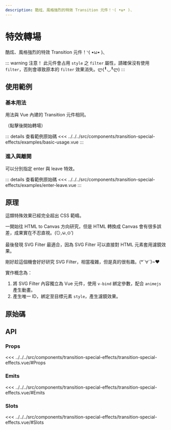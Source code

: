 ```yaml
---
description: 酷炫、風格強烈的特效 Transition 元件！◝( •ω• )◟
---
```


<script setup>
import SourceLinkList from '../../../src/components/source-link-list.vue'

import BasicUsage from '../../../src/components/transition-special-effects/examples/basic-usage.vue'
import EnterLeave from '../../../src/components/transition-special-effects/examples/enter-leave.vue'
</script>

# 特效轉場 <Badge type="info" text="transition" />

酷炫、風格強烈的特效 Transition 元件！◝( •ω• )◟

::: warning 注意！
此元件會占用 `style` 之 `filter` 屬性，請確保沒有使用 `filter`，否則會導致原本的 `filter` 效果消失。ლ(╹◡╹ლ)
:::

## 使用範例

### 基本用法

用法與 Vue 內建的 Transition 元件相同。

（點擊後開始轉場）

<basic-usage/>

::: details 查看範例原始碼
<<< ../../../src/components/transition-special-effects/examples/basic-usage.vue
:::

### 進入與離開

可以分別指定 enter 與 leave 特效。

<enter-leave/>

::: details 查看範例原始碼
<<< ../../../src/components/transition-special-effects/examples/enter-leave.vue
:::

## 原理

這類特殊效果已經完全超出 CSS 範疇。

一開始往 HTML to Canvas 方向研究，但是 HTML 轉換成 Canvas 會有很多誤差，成果實在不忍直視。(́⊙◞౪◟⊙‵)

最後發現 SVG Filter 最適合，因為 SVG Filter 可以直接對 HTML 元素套用濾鏡效果。

剛好趁這個機會好好研究 SVG Filter，相當複雜，但是真的很有趣。(*´∀`)~♥

實作概念為：

1. 將 SVG Filter 內容獨立為 Vue 元件，使用 `v-bind` 綁定參數，配合 `animejs` 產生動畫。
1. 產生唯一 ID，綁定至目標元素 `style`，產生濾鏡效果。

## 原始碼

<source-link-list name="transition-special-effects"/>

## API

### Props

<<< ../../../src/components/transition-special-effects/transition-special-effects.vue/#Props

### Emits

<<< ../../../src/components/transition-special-effects/transition-special-effects.vue/#Emits

### Slots

<<< ../../../src/components/transition-special-effects/transition-special-effects.vue/#Slots

